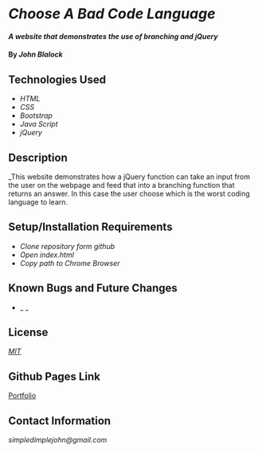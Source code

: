 # _Choose A Bad Code Language_

#### _A website that demonstrates the use of branching and jQuery_

#### By _**John Blalock**_

## Technologies Used

* _HTML_
* _CSS_
* _Bootstrap_
* _Java Script_
* _jQuery_

## Description

_This website demonstrates how a jQuery function can take an input from the user on the webpage and feed that into a branching function that returns an answer.  In this case the user choose which is the worst coding language to learn.

## Setup/Installation Requirements

* _Clone repository form github_
* _Open index.html_
* _Copy path to Chrome Browser_


## Known Bugs and Future Changes

* _ _

## License

_[MIT](https://opensource.org/licenses/MIT)_

## Github Pages Link

[Portfolio](https://simpledimplejohn.github.io/LanguageSuggester)

## Contact Information

_simpledimplejohn@gmail.com_